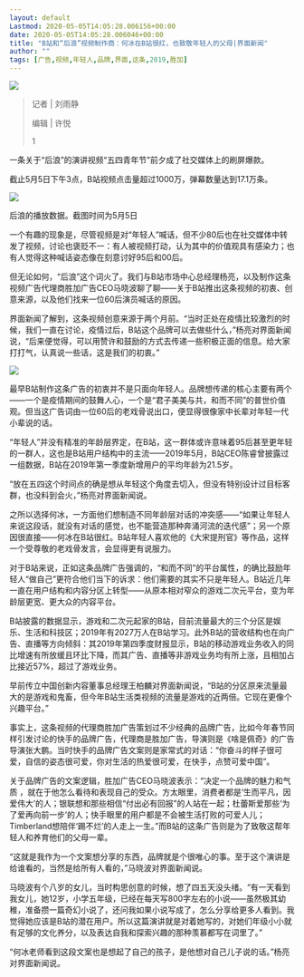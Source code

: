 ```yaml
---
layout: default
Lastmod: 2020-05-05T14:05:28.006156+00:00
date: 2020-05-05T14:05:28.006046+00:00
title: "B站和“后浪”视频制作商：何冰在B站很红，也致敬年轻人的父母|界面新闻"
author: ""
tags: [广告,视频,年轻人,品牌,界面,这条,2019,胜加]
---
```


![](https://images.weserv.nl/?url=//img3.jiemian.com/101/original/20200505/158867263071080500_a580x330.png)

> 记者 | 刘雨静
> 
> 编辑 | 许悦
> 
> 1

一条关于“后浪”的演讲视频“五四青年节”前夕成了社交媒体上的刷屏爆款。

截止5月5日下午3点，B站视频点击量超过1000万，弹幕数量达到17.1万条。

![](https://images.weserv.nl/?url=//img2.jiemian.com/101/original/20200505/158867267724300700_a580xH.png)

后浪的播放数据。截图时间为5月5日

一个有趣的现象是，尽管视频是对“年轻人”喊话，但不少80后也在社交媒体中转发了视频，讨论也褒贬不一：有人被视频打动，认为其中的价值观具有感染力；也有人觉得这种喊话姿态像在刻意讨好95后和00后。

但无论如何，“后浪”这个词火了。我们与B站市场中心总经理杨亮，以及制作这条视频广告代理商胜加广告CEO马晓波聊了聊——关于B站推出这条视频的初衷、创意来源，以及他们找来一位60后演员喊话的原因。

界面新闻了解到，这条视频创意来源于两个月前。“当时正处在疫情比较激烈的时候，我们一直在讨论，疫情过后，B站这个品牌可以去做些什么，”杨亮对界面新闻说，“后来便觉得，可以用赞许和鼓励的方式去传递一些积极正面的信息。给大家打打气，认真说一些话，这是我们的初衷。”

![](https://images.weserv.nl/?url=//img3.jiemian.com/101/original/20200505/158867263071080500.png)

最早B站制作这条广告的初衷并不是只面向年轻人。品牌想传递的核心主要有两个——一个是疫情期间的鼓舞人心，一个是“君子美美与共，和而不同”的普世价值观。但当这广告词由一位60后的老戏骨说出口，便显得很像家中长辈对年轻一代小辈说的话。

“年轻人”并没有精准的年龄层界定，在B站，这一群体或许意味着95后甚至更年轻的一群人，这也是B站用户结构中的主流——2019年5月，B站CEO陈睿曾披露过一组数据，B站在2019年第一季度新增用户的平均年龄为21.5岁。

“放在五四这个时间点的确是想从年轻这个角度去切入，但没有特别设计过目标客群，也没料到会火，”杨亮对界面新闻说。

之所以选择何冰，一方面他们想制造不同年龄层对话的冲突感——“如果让年轻人来说这段话，就没有对话的感觉，也不能营造那种奔涌河流的迭代感”；另一个原因很直接——何冰在B站很红。B站年轻人喜欢他的《大宋提刑官》等作品，这样一个受尊敬的老戏骨发言，会显得更有说服力。

对于B站来说，正如这条品牌广告强调的，“和而不同”的平台属性，的确比鼓励年轻人“做自己”更符合他们当下的诉求：他们需要的其实不只是年轻人。B站近几年一直在用户结构和内容分区上转型——从原本相对窄众的游戏二次元平台，变为年龄层更宽、更大众的内容平台。

B站披露的数据显示，游戏和二次元起家的B站，目前流量最大的三个分区是娱乐、生活和科技区；2019年有2027万人在B站学习。此外B站的营收结构也在向广告、直播等方向倾斜：其2019年第四季度财报显示，B站的移动游戏业务收入的同比增速有所放缓且环比下降，而其广告、直播等非游戏业务均有所上涨，且相加占比接近57%，超过了游戏业务。

早前传立中国创新内容董事总经理王柏麟对界面新闻说，“B站的分区原来流量最大的是游戏和鬼畜，但今年B站生活类视频的流量是游戏的近两倍。它现在更像个兴趣平台。”

事实上，这条视频的代理商胜加广告策划过不少经典的品牌广告，比如今年春节同样引发讨论的快手的品牌广告，代理商是胜加广告，导演则是《啥是佩奇》的广告导演张大鹏。当时快手的品牌广告文案则是家常式的对话：“你奋斗的样子很可爱，自信的姿态很可爱，你对生活的热爱很可爱，在快手，点赞可爱中国”。

关于品牌广告的文案逻辑，胜加广告CEO马晓波表示：“决定一个品牌的魅力和气质 ，就在于他怎么看待和表现自己的受众。方太眼里，消费者都是‘生而平凡，因爱伟大’的人；银联想和那些相信“付出必有回报”的人站在一起；杜蕾斯爱那些‘为了爱再向前一步’的人；快手眼里的用户都是不会被生活打败的可爱人儿；Timberland想陪伴‘踢不烂’的人走上一生。”而B站的这条广告则是为了致敬这帮年轻人和养育他们的父母一辈。

“这就是我作为一个文案想分享的东西，品牌就是个很唯心的事。至于这个演讲是给谁看的，当然是给所有人看的，”马晓波对界面新闻说。

马晓波有个八岁的女儿，当时构思创意的时候，想了四五天没头绪。“有一天看到我女儿，她12岁，小学五年级，已经在每天写800字左右的小说——虽然极其幼稚，准备攒一篇奇幻小说了，还问我如果小说写成了，怎么分享给更多人看到。我觉得她应该是B站的潜在用户。所以这篇演讲就是对着她写的，对她们年级小小就有足够的文化养分，以及表达自我和探索兴趣的那种羡慕都写在词里了。”

“何冰老师看到这段文案也是想起了自己的孩子，是他想对自己儿子说的话。”杨亮对界面新闻说。

